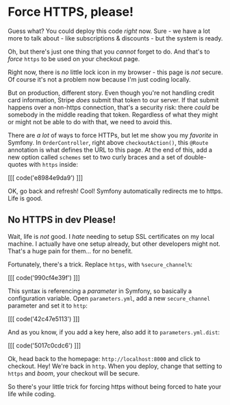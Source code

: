 # Force HTTPS, please!

Guess what? You could deploy this code *right* now. Sure - we have a lot more to
talk about - like subscriptions & discounts - but the system is ready.

Oh, but there's just one thing that you *cannot* forget to do. And that's to *force*
`https` to be used on your checkout page.

Right now, there is *no* little lock icon in my browser - this page is *not* secure.
Of course it's not a problem now because I'm just coding locally.

But on production, different story. Even though you're not handling credit card
information, Stripe *does* submit that token to our server. If that submit happens
over a non-https connection, that's a security risk: there *could* be somebody
in the middle reading that token. Regardless of what they might or might not be able
to do with that, we need to avoid this.

There are *a lot* of ways to force HTTPs, but let me show you my *favorite* in Symfony.
In `OrderController`, right above `checkoutAction()`, this `@Route` annotation is
what defines the URL to this page. At the end of this, add a new option called
`schemes` set to two curly braces and a set of double-quotes with `https` inside:

[[[ code('e8984e9da9') ]]]

OK, go back and refresh! Cool! Symfony automatically redirects me to https. Life
is good.

## No HTTPS in dev Please!

Wait, life is *not* good. I *hate* needing to setup SSL certificates on my local
machine. I actually have one setup already, but other developers might not. That's
a huge pain for them... for no benefit.

Fortunately, there's a trick. Replace `https`, with `%secure_channel%`:

[[[ code('990cf4e39f') ]]]

This syntax is referencing a *parameter* in Symfony, so basically a configuration
variable. Open `parameters.yml`, add a new `secure_channel` parameter and set it
to `http`:

[[[ code('42c47e5113') ]]]

And as you know, if you add a key here, also add it to `parameters.yml.dist`:

[[[ code('5017c0cdc6') ]]]

Ok, head back to the homepage: `http://localhost:8000` and click to checkout. Hey!
We're back in `http`. When you deploy, change that setting to `https` and *boom*,
your checkout will be secure.

So there's your little trick for forcing https without being forced to hate your
life while coding.
